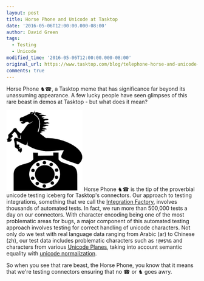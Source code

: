 ```yaml
---
layout: post
title: Horse Phone and Unicode at Tasktop
date: '2016-05-06T12:00:00.000-08:00'
author: David Green
tags:
  - Testing
  - Unicode
modified_time: '2016-05-06T12:00:00.000-08:00'
original_url: https://www.tasktop.com/blog/telephone-horse-and-unicode-at-tasktop/
comments: true
---
```


Horse Phone &#x265E;&#x260E;, a Tasktop meme that has significance far beyond its unassuming appearance.  A few lucky people have seen glimpses of this rare beast in demos at Tasktop - but what does it mean?

<img src="/images/blog/2016-05/horsephone.png" alt="Horse Phone" width="200" class="alignleft" /> Horse Phone &#x265E;&#x260E; is the tip of the proverbial unicode testing iceberg for Tasktop's connectors.  Our approach to testing integrations, something that we call the [Integration Factory](http://www.tasktop.com/blog/testing-api-economy/), involves thousands of automated tests.  In fact, we run more than 500,000 tests a day on our connectors.  With character encoding being one of the most problematic areas for bugs, a major component of this automated testing approach involves testing for correct handling of unicode characters.  Not only do we test with real language data ranging from Arabic (ar) to Chinese (zh), our test data includes problematic characters such as `!@#$%&` and characters from various [Unicode Planes](https://en.wikipedia.org/wiki/Plane_%28Unicode%29), taking into account semantic equality with [unicode normalization](http://unicode.org/faq/normalization.html).

So when you see that rare beast, the Horse Phone, you know that it means that we're testing connectors ensuring that no &#x260E; or &#x265E; goes awry.
